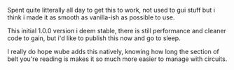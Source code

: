 Spent quite litterally all day to get this to work, not used to gui stuff but i think i made it as smooth as vanilla-ish as possible to use.

This initial 1.0.0 version i deem stable, there is still performance and cleaner code to gain, but i'd like to publish this now and go to sleep.

I really do hope wube adds this natively, knowing how long the section of belt you're reading is makes it so much more easier to manage with circuits.
